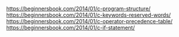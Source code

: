https://beginnersbook.com/2014/01/c-program-structure/
https://beginnersbook.com/2014/01/c-keywords-reserved-words/
https://beginnersbook.com/2014/01/c-operator-precedence-table/
https://beginnersbook.com/2014/01/c-if-statement/